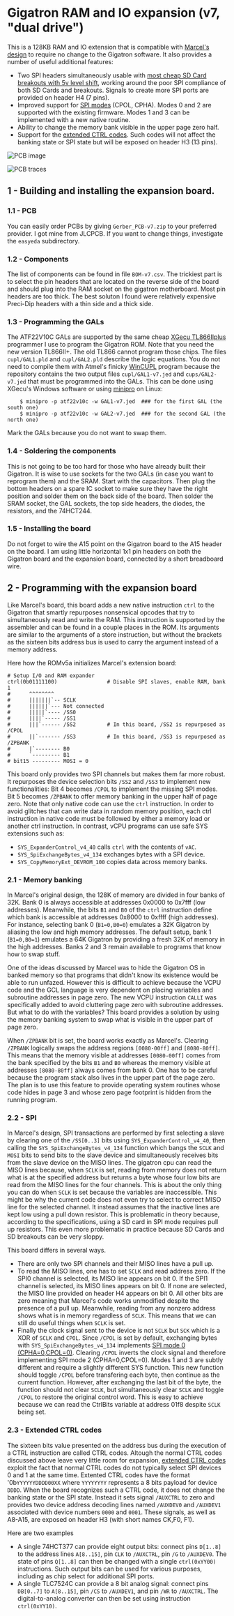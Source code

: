 


# Gigatron RAM and IO expansion (v7, "dual drive")

This is a 128KB RAM and IO extension that is compatible with [Marcel's design](https://forum.gigatron.io/viewtopic.php?f=4&t=64&start=50#p804) to require no change to the Gigatron software. It also provides a number of useful additional features:

* Two SPI headers simultaneously usable with [most cheap SD Card breakouts with 5v level shift](https://www.amazon.com/HiLetgo-Adater-Interface-Conversion-Arduino/dp/B07BJ2P6X6), working around the poor SPI compliance of both SD Cards and breakouts. Signals to create more SPI ports are provided on header H4 (7 pins).
* Improved support for [SPI modes](https://en.wikipedia.org/wiki/Serial_Peripheral_Interface#Clock_polarity_and_phase) (CPOL, CPHA). Modes 0 and 2 are supported with the existing firmware. Modes 1 and 3 can be implemented with a new native routine.
* Ability to change the memory bank visible in the upper page zero half.
* Support for the [extended CTRL codes](https://forum.gigatron.io/viewtopic.php?f=4&t=331). Such codes will not affect the banking state or SPI state but will be exposed on header H3 (13 pins).

![PCB image](images/Render.jpg)

![PCB traces](images/PCB2layers.png)


## 1 - Building and installing the expansion board.

### 1.1 - PCB

You can easily order PCBs by giving `Gerber_PCB-v7.zip` to your preferred provider. 
I got mine from JLCPCB. If you want to change things, investigate the `easyeda` subdirectory.

### 1.2 - Components

The list of components can be found in file `BOM-v7.csv`. The trickiest part is to select the pin headers that are located on the reverse side of the board and should plug into the RAM socket on the gigatron motherboard. Most pin headers are too thick. The best soluton I found were relatively expensive Preci-Dip headers with a thin side and a thick side. 

### 1.3 - Programming the GALs

The ATF22V10C GALs are supported by the same cheap [XGecu TL866IIplus](https://www.amazon.com/s?k=tl866ii+plus+programmer) programmer I use to program the Gigatron ROM. Note that you need the new version TL866II+. The old TL866 cannot program those chips. The files `cupl/GAL1.pld` and `cupl/GAL2.pld` describe the logic equations. You do not need to compile them with Atmel's finicky [WinCUPL](https://www.microchip.com/en-us/products/fpgas-and-plds/spld-cplds/pld-design-resources) program because the repository contains the two output files `cupl/GAL1-v7.jed` and `cups/GAL2-v7.jed` that must be programmed into the GALs. This can be done using XGecu's Windows software or using [minipro](https://gitlab.com/DavidGriffith/minipro) on Linux:
```
    $ minipro -p atf22v10c -w GAL1-v7.jed  ### for the first GAL (the south one)
    $ minipro -p atf22v10c -w GAL2-v7.jed  ### for the second GAL (the north one)
```
Mark the GALs because you do not want to swap them.


### 1.4 - Soldering the components

This is not going to be too hard for those who have already built their Gigatron. It is wise to use sockets for the two GALs (in case you want to reprogram them) and the SRAM. Start with the capacitors. Then plug the bottom headers on a spare IC socket to make sure they have the right position and solder them on the back side of the board. Then solder the SRAM socket, the GAL sockets, the top side headers, the diodes, the resistors, and the 74HCT244.

### 1.5 - Installing the board

Do not forget to wire the A15 point on the Gigatron board to the A15 header on the board. I am using little horizontal 1x1 pin headers on both the Gigatron board and the expansion board, connected by a short breadboard wire.


## 2 - Programming with the expansion board

Like Marcel's board, this board adds a new native instruction `ctrl` to the Gigatron that smartly repurposes nonsensical opcodes that try to simultaneously read and write the RAM. This instruction is supported by the assembler and can be found in a couple places in the ROM. Its arguments are similar to the arguments of a store instruction, but without the brackets as the sixteen bits address bus is used to carry the argument instead of a memory address. 

Here how the ROMv5a initializes Marcel's extension board:
```
# Setup I/O and RAM expander
ctrl(0b01111100)                # Disable SPI slaves, enable RAM, bank 1
#      ^^^^^^^^
#      |||||||`-- SCLK
#      ||||||`--- Not connected
#      |||||`---- /SS0
#      ||||`----- /SS1
#      |||`------ /SS2          # In this board, /SS2 is repurposed as /CPOL
#      ||`------- /SS3          # In this board, /SS3 is repurposed as /ZPBANK
#      |`-------- B0
#      `--------- B1
# bit15 --------- MOSI = 0
```
This board only provides two SPI channels but makes them far more robust. It repurposes the device selection bits `/SS2` and `/SS3` to implement new functionalities: Bit 4 becomes `/CPOL` to implement the missing SPI modes. Bit 5 becomes `/ZPBANK` to offer memory banking in the upper half of page zero.
Note that only native code can use the `ctrl` instruction. In order to avoid glitches that can write data in random memory position, each ctrl instruction in native code must be followed by either a memory load or another ctrl instruction. In contrast, vCPU programs can use safe SYS extensions such as:
* `SYS_ExpanderControl_v4_40` calls `ctrl` with the contents of `vAC`.
* `SYS_SpiExchangeBytes_v4_134` exchanges bytes with a SPI device.
* `SYS_CopyMemoryExt_DEVROM_100` copies data across memory banks.

### 2.1 - Memory banking

In Marcel's original design, the 128K of memory are divided in four banks of 32K.  Bank 0 is always accessible at addresses 0x0000 to 0x7fff (low addresses). Meanwhile, the bits `B1` and `B0` of the `ctrl` instruction define which bank is accessible at addresses 0x8000 to 0xffff (high addresses). For instance, selecting bank 0 (`B1=0,B0=0`) emulates a 32K Gigatron by aliasing the low and high memory addresses. The default setup, bank 1 (`B1=0,B0=1`) emulates a 64K Gigatron by providing a fresh 32K of memory in the high addresses. Banks 2 and 3 remain available to programs that know how to swap stuff.

One of the ideas discussed by Marcel was to hide the Gigatron OS in banked memory so that programs that didn't know its existence would be able to run unfazed. However this is difficult to achieve because the VCPU code and the GCL language is very  dependent on placing variables and subroutine addresses in page zero. The new VCPU instruction `CALLI` was specifically added to avoid cluttering page zero with subroutine addresses. But what to do with the variables?  This board provides a solution by using the memory banking system to swap what is visible in the upper part of page zero.

When `/ZPBANK` bit is set, the board works exactly as Marcel's. Clearing `/ZPBANK` logically swaps the address regions `[0080-00ff]` and `[8080-80ff]`. This means that the memory visible at addresses `[0080-00ff]` comes from the bank specified by the bits `B1` and `B0` whereas the memory visible at addresses `[8080-80ff]` always comes from bank 0.  One has to be careful because the program stack also lives in the upper part of the page zero. The plan is to use this feature to provide operating system routines whose code hides in page 3 and whose zero page footprint is hidden from the running program.

### 2.2 - SPI

In Marcel's design, SPI transactions are performed by first selecting a slave by clearing one of the `/SS[0..3]` bits using `SYS_ExpanderControl_v4_40`, then calling the `SYS_SpiExchangeBytes_v4_134` function which bangs the `SCLK` and `MOSI` bits to send bits to the slave device and simultaneously receives bits from the slave device on the MISO lines. The gigatron cpu can read the MISO lines because, when `SCLK` is set, reading from memory does not return what is at the specified address but returns a byte whose four low bits are read from the MISO lines for the four channels. This is about the only thing you can do when `SCLK` is set because the variables are inaccessible. This might be why the current code does not even try to select to correct MISO line for the selected channel. It instead assumes that the inactive lines are kept low using a pull down resistor. This is problematic in theory because, according to the specifications, using a SD card in SPI mode requires pull up resistors. This even more problematic in practice because SD Cards and SD breakouts can be very sloppy.

This board differs in several ways.

* There are only two SPI channels and their MISO lines have a pull up. 
* To read the MISO lines, one has to set `SCLK` and read address zero. If the SPI0 channel is selected, its MISO line appears on bit 0. If the SPI1 channel is selected, its MISO lines appears on bit 0. If none are selected, the MISO line provided on header H4 appears on bit 0. All other bits are zero meaning that Marcel's code works unmodified despite the presence of a pull up. Meanwhile, reading from any nonzero address shows what is in memory regardless of `SCLK`. This means that we can still do useful things when `SCLK` is set.
* Finally the clock signal sent to the device is not `SCLK` but `SCK` which is a XOR of `SCLK` and `CPOL`. Since `/CPOL` is set by default, exchanging bytes with `SYS_SpiExchangeBytes_v4_134` implements [SPI mode 0 (CPHA=0,CPOL=0)](https://en.wikipedia.org/wiki/Serial_Peripheral_Interface#Mode_numbers). Clearing `/CPOL` inverts the clock signal and therefore implementing SPI mode 2 (CPHA=0,CPOL=0). Modes 1 and 3 are subtly different and require a slightly different SYS function. This new function should toggle `/CPOL` before transfering each byte, then continue as the current function. However, after exchanging the last bit of the byte, the function should not clear `SCLK`, but simultaneously clear `SCLK` and toggle `/CPOL` to restore the original control word. This is easy to achieve because we can read the CtrlBits variable at address 01f8 despite `SCLK` being set.

### 2.3 - Extended CTRL codes

The sixteen bits value presented on the address bus during the execution of a CTRL instruction are called CTRL codes. Altough the normal CTRL codes discussed above leave very little room for expansion, [extended CTRL codes](https://forum.gigatron.io/viewtopic.php?f=4&t=331) exploit the fact that normal CTRL codes do not typically select SPI devices 0 and 1 at the same time. Extented CTRL codes have the format '0b`YYYYYYDDDD00XX` where `YYYYYYYY` represents a 8 bits payload for device `DDDD`. When the board recognizes such a CTRL code, it does not change the banking state or the SPI state. Instead it sets signal `/AUXCTRL` to zero and provides two device address decoding lines named `/AUXDEV0` and `/AUXDEV1` associated with device numbers `0000` and `0001`. These signals, as well as A8-A15, are exposed on header H3 (with short names CK,F0, F1). 

Here are two examples

* A single 74HCT377 can provide eight output bits: connect pins `D[1..8]` to the address lines `A[8..15]`, pin `CLK` to `/AUXCTRL`, pin `/G` to `/AUXDEV0`. The state of pins `Q[1..8]` can then be changed with a single `ctrl(0xYY00)` instructions. Such output bits can be used for various purposes, including as chip select for additional SPI ports.
* A single TLC7524C can provide a 8 bit analog signal: connect pins `DB[0..7]` to `A[8..15]`, pin `/CS` to `/AUXDEV1`, and pin `/WR` to `/AUXCTRL`. The digital-to-analog converter can then be set using instruction `ctrl(0xYY10)`. 





